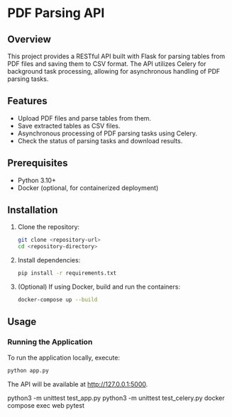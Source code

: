 # PDF Parsing API

## Overview

This project provides a RESTful API built with Flask for parsing tables from PDF files and saving them to CSV format. The API utilizes Celery for background task processing, allowing for asynchronous handling of PDF parsing tasks.

## Features

- Upload PDF files and parse tables from them.
- Save extracted tables as CSV files.
- Asynchronous processing of PDF parsing tasks using Celery.
- Check the status of parsing tasks and download results.

## Prerequisites

- Python 3.10+
- Docker (optional, for containerized deployment)

## Installation

1. Clone the repository:

   ```bash
   git clone <repository-url>
   cd <repository-directory>

2. Install dependencies:

   ```bash
   pip install -r requirements.txt
   ```

3. (Optional) If using Docker, build and run the containers:

   ```bash
   docker-compose up --build
   ```

## Usage

### Running the Application

To run the application locally, execute:

   ```bash
   python app.py
   ```

The API will be available at http://127.0.0.1:5000.

python3 -m unittest test_app.py
python3 -m unittest test_celery.py
docker compose exec web pytest